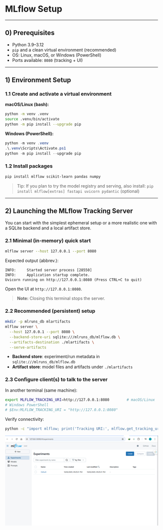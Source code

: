 # MLflow Setup

---

## 0) Prerequisites

* Python 3.9–3.12
* `pip` and a clean virtual environment (recommended)
* OS: Linux, macOS, or Windows (PowerShell)
* Ports available: `8080` (tracking + UI)


---

## 1) Environment Setup

### 1.1 Create and activate a virtual environment

**macOS/Linux (bash):**

```bash
python -m venv .venv
source .venv/bin/activate
python -m pip install --upgrade pip
```

**Windows (PowerShell):**

```powershell
python -m venv .venv
.\.venv\Scripts\Activate.ps1
python -m pip install --upgrade pip
```

### 1.2 Install packages

```bash
pip install mlflow scikit-learn pandas numpy 
```

> Tip: If you plan to try the model registry and serving, also install:
> `pip install mlflow[extras] fastapi uvicorn pydantic` (optional)

---

## 2) Launching the MLflow Tracking Server

You can start with the simplest ephemeral setup or a more realistic one with a SQLite backend and a local artifact store.

### 2.1 Minimal (in‑memory) quick start

```bash
mlflow server --host 127.0.0.1 --port 8080
```

Expected output (abbrev.):

```
INFO:     Started server process [28550]
INFO:     Application startup complete.
Uvicorn running on http://127.0.0.1:8080 (Press CTRL+C to quit)
```

Open the UI at `http://127.0.0.1:8080`.

> **Note:** Closing this terminal stops the server.

### 2.2 Recommended (persistent) setup

```bash
mkdir -p mlruns_db mlartifacts
mlflow server \
  --host 127.0.0.1 --port 8080 \
  --backend-store-uri sqlite:///mlruns_db/mlflow.db \
  --artifacts-destination ./mlartifacts \
  --serve-artifacts
```

* **Backend store**: experiment/run metadata in `sqlite:///mlruns_db/mlflow.db`
* **Artifact store**: model files and artifacts under `./mlartifacts`

### 2.3 Configure client(s) to talk to the server

In another terminal (same machine):

```bash
export MLFLOW_TRACKING_URI=http://127.0.0.1:8080        # macOS/Linux
# Windows PowerShell
# $Env:MLFLOW_TRACKING_URI = "http://127.0.0.1:8080"
```

Verify connectivity:

```bash
python -c "import mlflow; print('Tracking URI:', mlflow.get_tracking_uri())"
```


![Alt text](./img/1.png)